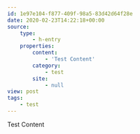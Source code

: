 ```yaml
---
id: 1e97e104-f877-409f-98a5-83d42d64f28e
date: 2020-02-23T14:22:18+00:00
source:
    type:
        - h-entry
    properties:
        content:
            - 'Test Content'
        category:
            - test
        site:
            - null
view: post
tags:
    - test
---
```

Test Content
